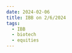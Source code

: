 ```yaml
---
date: 2024-02-06
title: IBB on 2/6/2024
tags: 
  - IBB
  - biotech
  - equities
---
```

<div class="post">
<snapshot-grid 
    :reports="['2024/02/05/CTA/IBB', '2024/02/06/CTA/IBB', '2024/02/06/MTP/IBB']"
    chart="2024/02/06/Chart/IBB"
/>
<p>

</p>
<p>

</p>
</div>